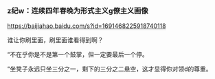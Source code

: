 ### z纪w：连续四年春晚为形式主义g僚主义画像
https://baijiahao.baidu.com/s?id=1691468225918740118

谁让你刷里面，刷里面谁看得到啊？

“不在乎你是不是第一个鼓掌，但一定要最后一个停。

“坐凳子永远只坐三分之一，剩下的三分之二悬空，这才显得你对领d的尊重。
